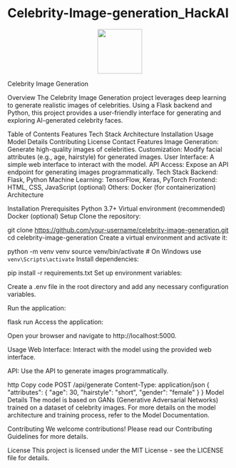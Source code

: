 # Celebrity-Image-generation_HackAI

<p align="center">
  <img src="https://cdn-icons-png.flaticon.com/512/6295/6295417.png" width="100" />

Celebrity Image Generation
 <!-- Optional: Add a banner image -->

Overview
The Celebrity Image Generation project leverages deep learning to generate realistic images of celebrities. Using a Flask backend and Python, this project provides a user-friendly interface for generating and exploring AI-generated celebrity faces.

Table of Contents
Features
Tech Stack
Architecture
Installation
Usage
Model Details
Contributing
License
Contact
Features
Image Generation: Generate high-quality images of celebrities.
Customization: Modify facial attributes (e.g., age, hairstyle) for generated images.
User Interface: A simple web interface to interact with the model.
API Access: Expose an API endpoint for generating images programmatically.
Tech Stack
Backend: Flask, Python
Machine Learning: TensorFlow, Keras, PyTorch
Frontend: HTML, CSS, JavaScript (optional)
Others: Docker (for containerization)
Architecture
 <!-- Optional: Add an architecture diagram -->

Installation
Prerequisites
Python 3.7+
Virtual environment (recommended)
Docker (optional)
Setup
Clone the repository:


git clone https://github.com/your-username/celebrity-image-generation.git
cd celebrity-image-generation
Create a virtual environment and activate it:


python -m venv venv
source venv/bin/activate   # On Windows use `venv\Scripts\activate`
Install dependencies:


pip install -r requirements.txt
Set up environment variables:

Create a .env file in the root directory and add any necessary configuration variables.

Run the application:

flask run
Access the application:

Open your browser and navigate to http://localhost:5000.

Usage
Web Interface: Interact with the model using the provided web interface.

API: Use the API to generate images programmatically.

http
Copy code
POST /api/generate
Content-Type: application/json
{
    "attributes": {
        "age": 30,
        "hairstyle": "short",
        "gender": "female"
    }
}
Model Details
The model is based on GANs (Generative Adversarial Networks) trained on a dataset of celebrity images. For more details on the model architecture and training process, refer to the Model Documentation.

Contributing
We welcome contributions! Please read our Contributing Guidelines for more details.

License
This project is licensed under the MIT License - see the LICENSE file for details.
